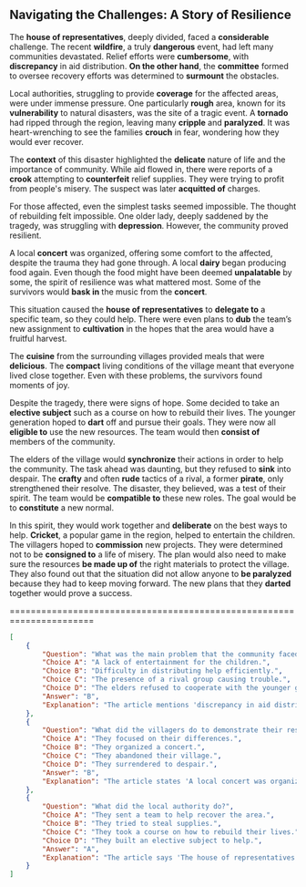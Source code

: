 ## Navigating the Challenges: A Story of Resilience

The **house of representatives**, deeply divided, faced a **considerable** challenge. The recent **wildfire**, a truly **dangerous** event, had left many communities devastated. Relief efforts were **cumbersome**, with **discrepancy** in aid distribution. **On the other hand**, the **committee** formed to oversee recovery efforts was determined to **surmount** the obstacles.

Local authorities, struggling to provide **coverage** for the affected areas, were under immense pressure. One particularly **rough** area, known for its **vulnerability** to natural disasters, was the site of a tragic event. A **tornado** had ripped through the region, leaving many **cripple** and **paralyzed**. It was heart-wrenching to see the families **crouch** in fear, wondering how they would ever recover.

The **context** of this disaster highlighted the **delicate** nature of life and the importance of community. While aid flowed in, there were reports of a **crook** attempting to **counterfeit** relief supplies. They were trying to profit from people's misery. The suspect was later **acquitted of** charges.

For those affected, even the simplest tasks seemed impossible. The thought of rebuilding felt impossible. One older lady, deeply saddened by the tragedy, was struggling with **depression**. However, the community proved resilient.

A local **concert** was organized, offering some comfort to the affected, despite the trauma they had gone through. A local **dairy** began producing food again. Even though the food might have been deemed **unpalatable** by some, the spirit of resilience was what mattered most. Some of the survivors would **bask in** the music from the **concert**.

This situation caused the **house of representatives** to **delegate to** a specific team, so they could help. There were even plans to **dub** the team’s new assignment to **cultivation** in the hopes that the area would have a fruitful harvest.

The **cuisine** from the surrounding villages provided meals that were **delicious**. The **compact** living conditions of the village meant that everyone lived close together. Even with these problems, the survivors found moments of joy.

Despite the tragedy, there were signs of hope. Some decided to take an **elective subject** such as a course on how to rebuild their lives. The younger generation hoped to **dart** off and pursue their goals. They were now all **eligible to** use the new resources. The team would then **consist of** members of the community.

The elders of the village would **synchronize** their actions in order to help the community. The task ahead was daunting, but they refused to **sink** into despair. The **crafty** and often **rude** tactics of a rival, a former **pirate**, only strengthened their resolve. The disaster, they believed, was a test of their spirit. The team would be **compatible to** these new roles. The goal would be to **constitute** a new normal.

In this spirit, they would work together and **deliberate** on the best ways to help. **Cricket**, a popular game in the region, helped to entertain the children. The villagers hoped to **commission** new projects. They were determined not to be **consigned to** a life of misery. The plan would also need to make sure the resources **be made up of** the right materials to protect the village. They also found out that the situation did not allow anyone to **be paralyzed** because they had to keep moving forward. The new plans that they **darted** together would prove a success.


======================================================================

```json
[
    {
        "Question": "What was the main problem that the community faced after the disaster?",
        "Choice A": "A lack of entertainment for the children.",
        "Choice B": "Difficulty in distributing help efficiently.",
        "Choice C": "The presence of a rival group causing trouble.",
        "Choice D": "The elders refused to cooperate with the younger generation.",
        "Answer": "B",
        "Explanation": "The article mentions 'discrepancy in aid distribution' and 'cumbersome' relief efforts."
    },
    {
        "Question": "What did the villagers do to demonstrate their resilience?",
        "Choice A": "They focused on their differences.",
        "Choice B": "They organized a concert.",
        "Choice C": "They abandoned their village.",
        "Choice D": "They surrendered to despair.",
        "Answer": "B",
        "Explanation": "The article states 'A local concert was organized, offering some comfort to the affected...'"
    },
    {
        "Question": "What did the local authority do?",
        "Choice A": "They sent a team to help recover the area.",
        "Choice B": "They tried to steal supplies.",
        "Choice C": "They took a course on how to rebuild their lives.",
        "Choice D": "They built an elective subject to help.",
        "Answer": "A",
        "Explanation": "The article says 'The house of representatives to delegate to a specific team, so they could help.'"
    }
]
```